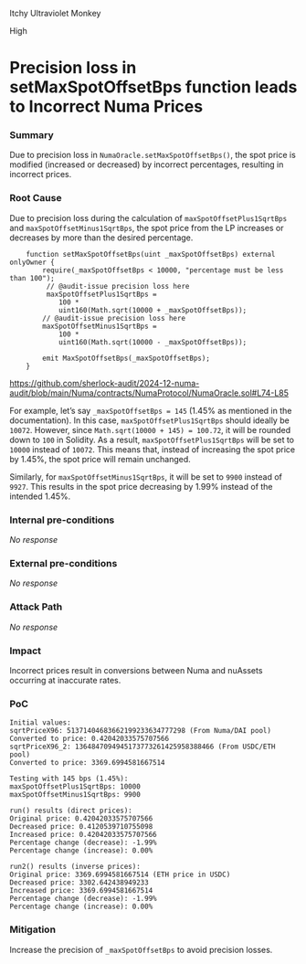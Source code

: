 Itchy Ultraviolet Monkey

High

# Precision loss in setMaxSpotOffsetBps function leads to Incorrect Numa Prices

### Summary

Due to precision loss in `NumaOracle.setMaxSpotOffsetBps()`, the spot price is modified (increased or decreased) by incorrect percentages, resulting in incorrect prices.


### Root Cause

Due to precision loss during the calculation of `maxSpotOffsetPlus1SqrtBps` and `maxSpotOffsetMinus1SqrtBps`, the spot price from the LP increases or decreases by more than the desired percentage.


```solidity
    function setMaxSpotOffsetBps(uint _maxSpotOffsetBps) external onlyOwner {
        require(_maxSpotOffsetBps < 10000, "percentage must be less than 100");
         // @audit-issue precision loss here
         maxSpotOffsetPlus1SqrtBps =
            100 *
            uint160(Math.sqrt(10000 + _maxSpotOffsetBps));
        // @audit-issue precision loss here
        maxSpotOffsetMinus1SqrtBps =
            100 *
            uint160(Math.sqrt(10000 - _maxSpotOffsetBps));

        emit MaxSpotOffsetBps(_maxSpotOffsetBps);
    }
```
https://github.com/sherlock-audit/2024-12-numa-audit/blob/main/Numa/contracts/NumaProtocol/NumaOracle.sol#L74-L85


For example, let’s say `_maxSpotOffsetBps = 145` (1.45% as mentioned in the documentation). 
In this case, `maxSpotOffsetPlus1SqrtBps` should ideally be `10072`. However, since `Math.sqrt(10000 + 145) = 100.72`, it will be rounded down to `100` in Solidity. As a result, `maxSpotOffsetPlus1SqrtBps` will be set to `10000` instead of `10072`. This means that, instead of increasing the spot price by 1.45%, the spot price will remain unchanged.

Similarly, for `maxSpotOffsetMinus1SqrtBps`, it will be set to `9900` instead of `9927`. This results in the spot price decreasing by 1.99% instead of the intended 1.45%.


### Internal pre-conditions

_No response_

### External pre-conditions

_No response_

### Attack Path

_No response_

### Impact

Incorrect prices result in conversions between Numa and nuAssets occurring at inaccurate rates.

### PoC


```solidity
Initial values:
sqrtPriceX96: 51371404683662199233634777298 (From Numa/DAI pool)
Converted to price: 0.42042033575707566
sqrtPriceX96_2: 1364847094945173773261425958388466 (From USDC/ETH pool)
Converted to price: 3369.6994581667514

Testing with 145 bps (1.45%):
maxSpotOffsetPlus1SqrtBps: 10000
maxSpotOffsetMinus1SqrtBps: 9900

run() results (direct prices):
Original price: 0.42042033575707566
Decreased price: 0.4120539710755098
Increased price: 0.42042033575707566
Percentage change (decrease): -1.99%
Percentage change (increase): 0.00%

run2() results (inverse prices):
Original price: 3369.6994581667514 (ETH price in USDC)
Decreased price: 3302.642438949233
Increased price: 3369.6994581667514
Percentage change (decrease): -1.99%
Percentage change (increase): 0.00%
```

### Mitigation

Increase the precision of `_maxSpotOffsetBps` to avoid precision losses.